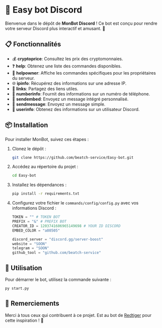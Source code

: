 # 🤖 Easy bot Discord

Bienvenue dans le dépôt de **MonBot Discord** ! Ce bot est conçu pour rendre votre serveur Discord plus interactif et amusant. 🎉

## 📋 Fonctionnalités

- 💰 **cryptoprice**: Consultez les prix des cryptomonnaies.
- ❓ **help**: Obtenez une liste des commandes disponibles.
- 👑 **helpowner**: Affiche les commandes spécifiques pour les propriétaires du serveur.
- 🌐 **ipinfo**: Récupérez des informations sur une adresse IP.
- 🔗 **links**: Partagez des liens utiles.
- 🔢 **numberinfo**: Fournit des informations sur un numéro de téléphone.
- 📨 **sendembed**: Envoyez un message intégré personnalisé.
- 💬 **sendmessage**: Envoyez un message simple.
- 👤 **userinfo**: Obtenez des informations sur un utilisateur Discord.

## 📦 Installation

Pour installer MonBot, suivez ces étapes :

1. Clonez le dépôt :
    ```bash
    git clone https://github.com/beatch-service/Easy-bot.git
    ```

2. Accédez au répertoire du projet :
    ```bash
    cd Easy-bot
    ```

3. Installez les dépendances :
    ```bash
    pip install -r requirements.txt
    ```

4. Configurez votre fichier le `commands/config/config.py` avec vos informations Discord :
    ```python
    TOKEN = "" # TOKEN BOT
    PREFIX = "&" # PREFIX BOT
    CREATOR_ID = 1203741606965149698 # YOUR ID DISCORD
    EMBED_COLOR = "a80505"

    discord_server = "discord.gg/server-boost"
    website = "SOON"
    telegram = "SOON"
    github_tool = "github.com/beatch-service"
    ```

## 🚀 Utilisation

Pour démarrer le bot, utilisez la commande suivante :
```bash
py start.py
```

## 🙏 Remerciements
Merci à tous ceux qui contribuent à ce projet. Est au bot de [Redtiger](https://discord.gg/redtiger) pour cette inspiration ! 💖
